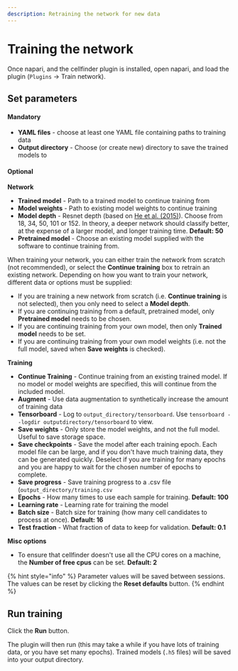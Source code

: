 ```yaml
---
description: Retraining the network for new data
---
```


# Training the network

Once napari, and the cellfinder plugin is installed, open napari, and load the plugin \(`Plugins` -&gt; Train network\).

## Set parameters

#### **Mandatory**

* **YAML files** - choose at least one YAML file containing paths to training data
* **Output directory** - Choose \(or create new\) directory to save the trained models to

#### **Optional**

**Network** 

* **Trained model** - Path to a trained model to continue training from
* **Model weights** -  Path to existing model weights to continue training
* **Model depth** - Resnet depth \(based on [He et al. \(2015\)](https://arxiv.org/abs/1512.03385)\). Choose from 18, 34, 50, 101 or 152. In theory, a deeper network should classify better, at the expense of a larger model, and longer training time. **Default: 50**
* **Pretrained model** - Choose an existing model supplied with the software to continue training from.

When training your network, you can either train the network from scratch \(not recommended\), or select the **Continue training** box to retrain an existing network. Depending on how you want to train your network, different data or options must be supplied:

* If you are training a new network from scratch \(i.e. **Continue training** is not selected\), then you only need to select a **Model depth**.
* If you are continuing training from a default, pretrained model, only **Pretrained model** needs to be chosen.
* If you are continuing training from your own model, then only **Trained model** needs to be set.
* If you are continuing training from your own model weights \(i.e. not the full model, saved when **Save weights** is checked\).

**Training**

* **Continue Training** - Continue training from an existing trained model. If no model or model weights are specified, this will continue from the included model.
* **Augment** - Use data augmentation to synthetically increase the amount of training data
* **Tensorboard** - Log to `output_directory/tensorboard`. Use `tensorboard --logdir outputdirectory/tensorboard` to view.
* **Save weights** - Only store the model weights, and not the full model. Useful to save storage space.
* **Save checkpoints** - Save the model after each training epoch. Each model file can be large, and if you don't have much training data, they can be generated quickly. Deselect if you are training for many epochs and you are happy to wait for the chosen number of epochs to complete.
* **Save progress** -  Save training progress to a .csv file \(`output_directory/training.csv`
* **Epochs** - How many times to use each sample for training. **Default: 100**
* **Learning rate** - Learning rate for training the model
* **Batch size** - Batch size for training \(how many cell candidates to process at once\). **Default: 16**
* **Test fraction** - What fraction of data to keep for validation. **Default: 0.1**

**Misc options**

* To ensure that cellfinder doesn't use all the CPU cores on a machine, the **Number of free cpus** can be set. **Default: 2**

{% hint style="info" %}
Parameter values will be saved between sessions. The values can be reset by clicking the **Reset defaults** button.
{% endhint %}

## Run training

Click the **Run** button. 

The plugin will then run \(this may take a while if you have lots of training data, or you have set many epochs\). Trained models \(`.h5` files\) will be saved into your output directory. 


